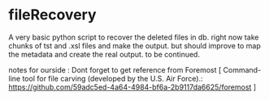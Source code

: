 # fileRecovery

A very basic python script to recover the deleted files in db. right now take chunks of tst and .xsl files and make the output. but should improve to map the metadata and create the real output. 
to be continued. 

notes for ourside :  Dont forget to get reference from Foremost [ Command-line tool for file carving (developed by the U.S. Air Force).: https://github.com/59adc5ed-4a64-4984-bf6a-2b9117da6625/foremost ]
